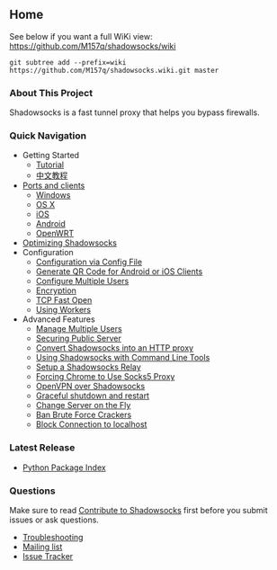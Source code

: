 ## Home

See below if you want a full WiKi view:   
https://github.com/M157q/shadowsocks/wiki

    git subtree add --prefix=wiki https://github.com/M157q/shadowsocks.wiki.git master

### About This Project

Shadowsocks is a fast tunnel proxy that helps you bypass firewalls.

### Quick Navigation

- Getting Started
    * [Tutorial]
    * [中文教程][Chinese Readme]
- [Ports and clients](https://github.com/M157q/shadowsocks/wiki/Ports-and-Clients)
    * [Windows](https://github.com/M157q/shadowsocks/wiki/Ports-and-Clients#windows)
    * [OS X](https://github.com/M157q/shadowsocks/wiki/Ports-and-Clients#os-x)
    * [iOS](https://github.com/M157q/shadowsocks/wiki/Ports-and-Clients#ios)
    * [Android](https://github.com/M157q/shadowsocks/wiki/Ports-and-Clients#android)
    * [OpenWRT](https://github.com/M157q/shadowsocks/wiki/Ports-and-Clients#openwrt)
- [Optimizing Shadowsocks](https://github.com/M157q/shadowsocks/wiki/Optimizing-Shadowsocks)
- Configuration
    * [Configuration via Config File](https://github.com/M157q/shadowsocks/wiki/Configuration-via-Config-File)
    * [Generate QR Code for Android or iOS Clients](https://github.com/M157q/shadowsocks/wiki/Generate-QR-Code-for-Android-or-iOS-Clients)
    * [Configure Multiple Users](https://github.com/M157q/shadowsocks/wiki/Configure-Multiple-Users)
    * [Encryption](https://github.com/M157q/shadowsocks/wiki/Encryption)
    * [TCP Fast Open](https://github.com/M157q/shadowsocks/wiki/TCP-Fast-Open)
    * [Using Workers](https://github.com/M157q/shadowsocks/wiki/Workers)
- Advanced Features
    * [Manage Multiple Users](https://github.com/M157q/shadowsocks/wiki/Manage-Multiple-Users)
    * [Securing Public Server](https://github.com/M157q/shadowsocks/wiki/Securing-Public-Shadowsocks-Server)
    * [Convert Shadowsocks into an HTTP proxy](https://github.com/M157q/shadowsocks/wiki/Convert-Shadowsocks-into-an-HTTP-proxy)
    * [Using Shadowsocks with Command Line Tools](https://github.com/M157q/shadowsocks/wiki/Using-Shadowsocks-with-Command-Line-Tools)
    * [Setup a Shadowsocks Relay](https://github.com/M157q/shadowsocks/wiki/Setup-a-Shadowsocks-relay)
    * [Forcing Chrome to Use Socks5 Proxy](https://github.com/M157q/shadowsocks/wiki/Forcing-Chrome-to-Use-Socks5-Proxy)
    * [OpenVPN over Shadowsocks](https://github.com/M157q/shadowsocks/wiki/Connect-to-OpenVPN-over-Shadowsocks)
    * [Graceful shutdown and restart](https://github.com/M157q/shadowsocks/wiki/Graceful-shutdown-and-restart)
    * [Change Server on the Fly](https://github.com/M157q/shadowsocks/wiki/Change-Server-on-the-Fly)
    * [Ban Brute Force Crackers](https://github.com/M157q/shadowsocks/wiki/Ban-Brute-Force-Crackers)
    * [Block Connection to localhost](https://github.com/M157q/shadowsocks/wiki/Block-Connection-to-localhost)

### Latest Release

- [Python Package Index](https://pypi.python.org/pypi/shadowsocks)

### Questions

Make sure to read [Contribute to Shadowsocks](https://github.com/M157q/shadowsocks/blob/master/CONTRIBUTING.md) first before you submit issues or ask questions.

- [Troubleshooting]
- [Mailing list]
- [Issue Tracker]

[Build Status]:     https://img.shields.io/travis/M157q/shadowsocks/master.svg?style=flat
[Chinese Readme]:   https://github.com/M157q/shadowsocks/wiki/Shadowsocks-%E4%BD%BF%E7%94%A8%E8%AF%B4%E6%98%8E
[Issue Tracker]:    https://github.com/M157q/shadowsocks/issues?state=open
[Mailing list]:     http://groups.google.com/group/shadowsocks
[PyPI]:             https://pypi.python.org/pypi/shadowsocks
[PyPI version]:     https://img.shields.io/pypi/v/shadowsocks.svg?style=flat
[Tutorial]:           https://github.com/M157q/shadowsocks/blob/master/README.md
[Supervisor]:       https://github.com/M157q/shadowsocks/wiki/Configure-Shadowsocks-with-Supervisor
[TCP_FASTOPEN]:     https://github.com/M157q/shadowsocks/wiki/TCP-Fast-Open
[Travis CI]:        https://travis-ci.org/M157q/shadowsocks
[Troubleshooting]:  https://github.com/M157q/shadowsocks/wiki/Troubleshooting
